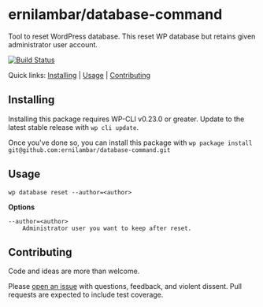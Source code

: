 ernilambar/database-command
===========================

Tool to reset WordPress database. This reset WP database but retains given administrator user account.

[![Build Status](https://travis-ci.org/ernilambar/database-command.svg?branch=master)](https://travis-ci.org/ernilambar/database-command)

Quick links: [Installing](#installing) | [Usage](#usage) | [Contributing](#contributing)

## Installing

Installing this package requires WP-CLI v0.23.0 or greater. Update to the latest stable release with `wp cli update`.

Once you've done so, you can install this package with `wp package install git@github.com:ernilambar/database-command.git`

## Usage

`wp database reset --author=<author>`

**Options**

    --author=<author>
        Administrator user you want to keep after reset.

## Contributing

Code and ideas are more than welcome.

Please [open an issue](https://github.com/ernilambar/database-command/issues) with questions, feedback, and violent dissent. Pull requests are expected to include test coverage.

